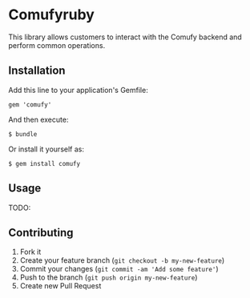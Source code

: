 # Comufyruby

This library allows customers to interact with the Comufy backend and perform common operations.

## Installation

Add this line to your application's Gemfile:

    gem 'comufy'

And then execute:

    $ bundle

Or install it yourself as:

    $ gem install comufy

## Usage

TODO:

## Contributing

1. Fork it
2. Create your feature branch (`git checkout -b my-new-feature`)
3. Commit your changes (`git commit -am 'Add some feature'`)
4. Push to the branch (`git push origin my-new-feature`)
5. Create new Pull Request
